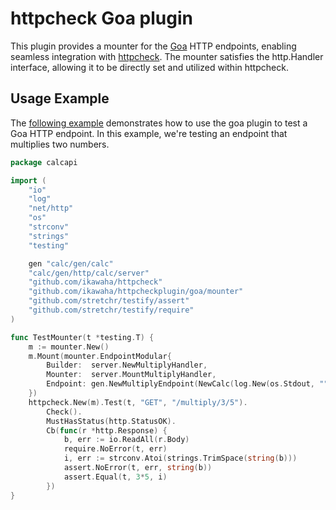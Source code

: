 httpcheck Goa plugin
===

This plugin provides a mounter for the [Goa](http://github.com/goadesign/goa) HTTP endpoints, enabling seamless integration with [httpcheck](https://github.com/ikawaha/httpcheck). The mounter satisfies the http.Handler interface, allowing it to be directly set and utilized within httpcheck.

## Usage Example

The [following example](https://github.com/ikawaha/httpcheck/blob/5e434b64049b13f5558e83d26abdeaa28b281cd7/plugin/goa/_test/calc_test.go#L18-L35) demonstrates how to use the goa plugin to test a Goa HTTP endpoint. In this example, we're testing an endpoint that multiplies two numbers.

```go
package calcapi

import (
	"io"
	"log"
	"net/http"
	"os"
	"strconv"
	"strings"
	"testing"

	gen "calc/gen/calc"
	"calc/gen/http/calc/server"
	"github.com/ikawaha/httpcheck"
	"github.com/ikawaha/httpcheckplugin/goa/mounter"
	"github.com/stretchr/testify/assert"
	"github.com/stretchr/testify/require"
)

func TestMounter(t *testing.T) {
	m := mounter.New()
	m.Mount(mounter.EndpointModular{
		Builder:  server.NewMultiplyHandler,
		Mounter:  server.MountMultiplyHandler,
		Endpoint: gen.NewMultiplyEndpoint(NewCalc(log.New(os.Stdout, "", log.LstdFlags))),
	})
	httpcheck.New(m).Test(t, "GET", "/multiply/3/5").
		Check().
		MustHasStatus(http.StatusOK).
		Cb(func(r *http.Response) {
			b, err := io.ReadAll(r.Body)
			require.NoError(t, err)
			i, err := strconv.Atoi(strings.TrimSpace(string(b)))
			assert.NoError(t, err, string(b))
			assert.Equal(t, 3*5, i)
		})
}
```